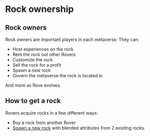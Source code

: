 # Rock ownership

## Rock owners

Rock owners are important players in each metaverse. They can:

* Host experiences on the rock&#x20;
* Rent the rock out other Rovers
* Customize the rock
* Sell the rock for a profit&#x20;
* Spawn a new rock
* Govern the metaverse the rock is located in

And more as Rove evolves.

## How to get a rock

Rovers acquire rocks in a few different ways:

* Buy a rock from another Rover
* [Spawn a new rock](rock-spawning.md) with blended attributes from 2 existing rocks.
